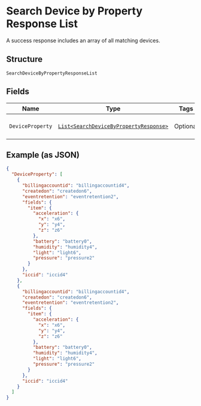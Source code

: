 
# Search Device by Property Response List

A success response includes an array of all matching devices.

## Structure

`SearchDeviceByPropertyResponseList`

## Fields

| Name | Type | Tags | Description | Getter | Setter |
|  --- | --- | --- | --- | --- | --- |
| `DeviceProperty` | [`List<SearchDeviceByPropertyResponse>`](../../doc/models/search-device-by-property-response.md) | Optional | **Constraints**: *Maximum Items*: `100` | List<SearchDeviceByPropertyResponse> getDeviceProperty() | setDeviceProperty(List<SearchDeviceByPropertyResponse> deviceProperty) |

## Example (as JSON)

```json
{
  "DeviceProperty": [
    {
      "billingaccountid": "billingaccountid4",
      "createdon": "createdon6",
      "eventretention": "eventretention2",
      "fields": {
        "item": {
          "acceleration": {
            "x": "x6",
            "y": "y4",
            "z": "z6"
          },
          "battery": "battery0",
          "humidity": "humidity4",
          "light": "light6",
          "pressure": "pressure2"
        }
      },
      "iccid": "iccid4"
    },
    {
      "billingaccountid": "billingaccountid4",
      "createdon": "createdon6",
      "eventretention": "eventretention2",
      "fields": {
        "item": {
          "acceleration": {
            "x": "x6",
            "y": "y4",
            "z": "z6"
          },
          "battery": "battery0",
          "humidity": "humidity4",
          "light": "light6",
          "pressure": "pressure2"
        }
      },
      "iccid": "iccid4"
    }
  ]
}
```

